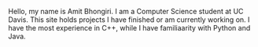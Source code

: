 Hello, my name is Amit Bhongiri. I am a Computer Science student at UC Davis. This site holds projects I have finished or am currently working on. I have the most experience in C++, while I have familiaarity with Python and Java. 
